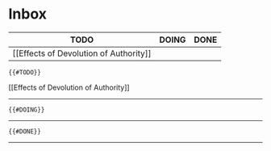 # Inbox

| TODO                                   | DOING | DONE |
| -------------------------------------- | ----- | ---- |
| [[Effects of Devolution of Authority]] |       |      |

```expander
{{#TODO}}
```
<!--ID: 1606032064002-->

[[Effects of Devolution of Authority]]

***

```expander
{{#DOING}}
```
<!--ID: 1606032064046-->

***

```expander
{{#DONE}}
```
<!--ID: 1606032064088-->

***
